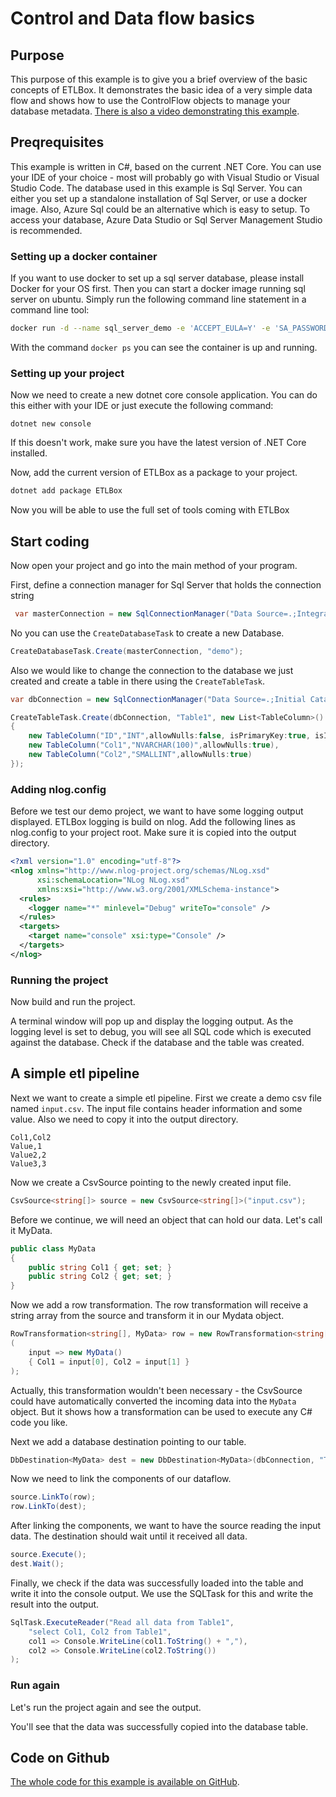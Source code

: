 # Control and Data flow basics

## Purpose

This purpose of this example is to give you a brief overview of the basic concepts of ETLBox.
It demonstrates the basic idea of a very simple data flow and shows how to use the ControlFlow objects
to manage your database metadata. 
[There is also a video demonstrating this example](https://www.youtube.com/watch?v=CsWZuRpl6PA).

## Preqrequisites

This example is written in C#, based on the current .NET Core. You can use your IDE of your choice -
most will probably go with Visual Studio or Visual Studio Code. 
The database used in this example is Sql Server. You can either you set up a standalone installation of Sql Server,
or use a docker image. Also, Azure Sql could be an alternative which is easy to setup. 
To access your database, Azure Data Studio or Sql Server Management Studio is recommended.

### Setting up a docker container

If you want to use docker to set up a sql server database, please install Docker for your OS first.
Then you can start a docker image running sql server on ubuntu. 
Simply run the following command line statement in a command line tool:

```bash
docker run -d --name sql_server_demo -e 'ACCEPT_EULA=Y' -e 'SA_PASSWORD=reallyStrongPwd123' -p  1433:1433 microsoft/mssql-server-linux
```

With the command ```docker ps``` you can see the container is up and running. 

### Setting up your project

Now we need to create a new dotnet core console application. 
You can do this either with your IDE or just execute the following command:

```dotnet new console```

If this doesn't work, make sure you have the latest version of .NET Core installed. 

Now, add the current version of ETLBox as a package to your project. 

```bash
dotnet add package ETLBox
```

Now you will be able to use the full set of tools coming with ETLBox


## Start coding

Now open your project and go into the main method of your program.

First, define a connection manager for Sql Server that holds the connection string 

```C#
 var masterConnection = new SqlConnectionManager("Data Source=.;Integrated Security=false;User=sa;password=reallyStrongPwd123");
```

No you can use the `CreateDatabaseTask` to create a new Database. 

```C#
CreateDatabaseTask.Create(masterConnection, "demo");
```

Also we would like to change the connection to the database we just created and 
create a table in there using the `CreateTableTask`. 

```C#
var dbConnection = new SqlConnectionManager("Data Source=.;Initial Catalog=demo;Integrated Security=false;User=sa;password=reallyStrongPwd123");

CreateTableTask.Create(dbConnection, "Table1", new List<TableColumn>()
{
    new TableColumn("ID","INT",allowNulls:false, isPrimaryKey:true, isIdentity:true),
    new TableColumn("Col1","NVARCHAR(100)",allowNulls:true),
    new TableColumn("Col2","SMALLINT",allowNulls:true)
});
```

### Adding nlog.config

Before we test our demo project, we want to have some logging output displayed. ETLBox logging is build on nlog. 
Add the following lines as nlog.config to your project root.
Make sure it is copied into the output directory.

```xml
<?xml version="1.0" encoding="utf-8"?>
<nlog xmlns="http://www.nlog-project.org/schemas/NLog.xsd"
      xsi:schemaLocation="NLog NLog.xsd"
      xmlns:xsi="http://www.w3.org/2001/XMLSchema-instance"> 
  <rules>
    <logger name="*" minlevel="Debug" writeTo="console" />
  </rules>
  <targets>
    <target name="console" xsi:type="Console" />     
  </targets>
</nlog>
```

### Running the project

Now build and run the project.

A terminal window will pop up and display the logging output. As the logging level is set to debug, 
you will see all SQL code which is executed against the database.
Check if the database and the table was created.

## A simple etl pipeline

Next we want to create a simple etl pipeline. 
First we create a demo csv file named ```input.csv```. 
The input file contains header information and some value. 
Also we need to copy it into the output directory.

```csv
Col1,Col2
Value,1
Value2,2
Value3,3
```

Now we create a CsvSource pointing to the newly created input file. 

```C#
CsvSource<string[]> source = new CsvSource<string[]>("input.csv");
```

Before we continue, we will need an object that can hold our data. Let's call it MyData.

```C#
public class MyData
{
    public string Col1 { get; set; }
    public string Col2 { get; set; }
}
```

Now we add a row transformation. The row transformation will receive a string array from the source and 
transform it in our Mydata object. 

```C#
RowTransformation<string[], MyData> row = new RowTransformation<string[], MyData>
(
    input => new MyData() 
    { Col1 = input[0], Col2 = input[1] }
);
```

Actually, this transformation wouldn't been necessary - the CsvSource could have automatically converted the
incoming data into the `MyData` object. But it shows how a transformation can be used to execute any 
C# code you like. 

Next we add a database destination pointing to our table.

```C#
DbDestination<MyData> dest = new DbDestination<MyData>(dbConnection, "Table1");
```

Now we need to link the components of our dataflow.

```C#
source.LinkTo(row);
row.LinkTo(dest);
```

After linking the components, we want to have the source reading the input data.
The destination should wait until it received all data.

```C#
source.Execute();
dest.Wait();
```

Finally, we check if the data was successfully loaded into the table and write it into the console output. 
We use the SQLTask for this and write the result into the output. 

```C#
SqlTask.ExecuteReader("Read all data from Table1",
    "select Col1, Col2 from Table1",
    col1 => Console.WriteLine(col1.ToString() + ","),
    col2 => Console.WriteLine(col2.ToString())
);
```

### Run again 

Let's run the project again and see the output.

You'll see that the data was successfully copied into the database table.

## Code on Github

[The whole code for this example is available on GitHub](https://github.com/etlbox/etlbox.demo/tree/main/ControlDataFlowBasics). 

